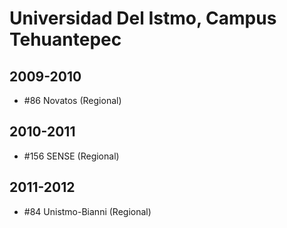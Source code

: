 # Universidad Del Istmo, Campus Tehuantepec

## 2009-2010

- #86 Novatos (Regional)

## 2010-2011

- #156 SENSE (Regional)

## 2011-2012

- #84 Unistmo-Bianni (Regional)


